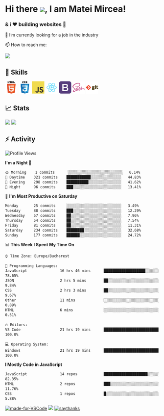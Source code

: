 # Hi there <img src="https://raw.githubusercontent.com/MartinHeinz/MartinHeinz/master/wave.gif" width="30px">, I am Matei Mircea!
### & i ❤️ building websites 🙌

🔭 I’m currently looking for a job in the industry

📫 How to reach me:

<a href="https://www.linkedin.com/in/matei-m-82633047/">
  <img src="https://img.shields.io/badge/--linkedin?label=LinkedIn&logo=LinkedIn&style=social" />
<a>
 
 
## 🚀 Skills 
<div display="inline">
<img alt="HTML5" width="40px" src="https://raw.githubusercontent.com/github/explore/80688e429a7d4ef2fca1e82350fe8e3517d3494d/topics/html/html.png" />
<img alt="CSS3" width="40px" src="https://raw.githubusercontent.com/github/explore/80688e429a7d4ef2fca1e82350fe8e3517d3494d/topics/css/css.png" />
<img alt="JavaScript" width="40px" src="https://raw.githubusercontent.com/github/explore/80688e429a7d4ef2fca1e82350fe8e3517d3494d/topics/javascript/javascript.png" />
<img alt="React" width="40px" src="https://raw.githubusercontent.com/github/explore/80688e429a7d4ef2fca1e82350fe8e3517d3494d/topics/react/react.png" />
<img alt="bootstrap" width="40px" src="https://raw.githubusercontent.com/github/explore/78df643247d429f6cc873026c0622819ad797942/topics/bootstrap/bootstrap.png" />
<img alt="Sass" width="40px" src="https://raw.githubusercontent.com/github/explore/80688e429a7d4ef2fca1e82350fe8e3517d3494d/topics/sass/sass.png" />
<img alt="Git" width="40px" src="https://raw.githubusercontent.com/github/explore/80688e429a7d4ef2fca1e82350fe8e3517d3494d/topics/git/git.png" />
<div>


## 📈 Stats 
<div display="inline">
<img src="https://github-readme-stats.vercel.app/api/top-langs/?username=Matei87&theme=radical&show_icons=true" />
<img src="https://github-readme-stats.vercel.app/api?username=Matei87&theme=radical&show_icons=true" />
<div>


## :zap: Activity
<!--START_SECTION:waka-->
![Profile Views](http://img.shields.io/badge/Profile%20Views-21-blue)

**I'm a Night 🦉** 

```text
🌞 Morning    1 commits      ░░░░░░░░░░░░░░░░░░░░░░░░░   0.14% 
🌆 Daytime    321 commits    ███████████░░░░░░░░░░░░░░   44.83% 
🌃 Evening    298 commits    ██████████░░░░░░░░░░░░░░░   41.62% 
🌙 Night      96 commits     ███░░░░░░░░░░░░░░░░░░░░░░   13.41%

```
📅 **I'm Most Productive on Saturday** 

```text
Monday       25 commits     ░░░░░░░░░░░░░░░░░░░░░░░░░   3.49% 
Tuesday      88 commits     ███░░░░░░░░░░░░░░░░░░░░░░   12.29% 
Wednesday    57 commits     ██░░░░░░░░░░░░░░░░░░░░░░░   7.96% 
Thursday     54 commits     ██░░░░░░░░░░░░░░░░░░░░░░░   7.54% 
Friday       81 commits     ██░░░░░░░░░░░░░░░░░░░░░░░   11.31% 
Saturday     234 commits    ████████░░░░░░░░░░░░░░░░░   32.68% 
Sunday       177 commits    ██████░░░░░░░░░░░░░░░░░░░   24.72%

```


📊 **This Week I Spent My Time On** 

```text
⌚︎ Time Zone: Europe/Bucharest

💬 Programming Languages: 
JavaScript               16 hrs 46 mins      ███████████████████░░░░░░   78.65% 
JSON                     2 hrs 5 mins        ██░░░░░░░░░░░░░░░░░░░░░░░   9.84% 
CSS                      2 hrs 3 mins        ██░░░░░░░░░░░░░░░░░░░░░░░   9.67% 
Other                    11 mins             ░░░░░░░░░░░░░░░░░░░░░░░░░   0.89% 
HTML                     6 mins              ░░░░░░░░░░░░░░░░░░░░░░░░░   0.51%

🔥 Editors: 
VS Code                  21 hrs 19 mins      █████████████████████████   100.0%

💻 Operating System: 
Windows                  21 hrs 19 mins      █████████████████████████   100.0%

```

**I Mostly Code in JavaScript** 

```text
JavaScript               14 repos            ████████████████████░░░░░   82.35% 
HTML                     2 repos             ███░░░░░░░░░░░░░░░░░░░░░░   11.76% 
CSS                      1 repos             █░░░░░░░░░░░░░░░░░░░░░░░░   5.88%

```



<!--END_SECTION:waka-->
  
  
  

[![made-for-VSCode](https://img.shields.io/badge/Made%20for-VSCode-1f425f.svg)](https://code.visualstudio.com/)
<img src="https://img.shields.io/badge/MADE%20WITH%20%E2%9D%A4%EF%B8%8F%20IN-ROMANIA-%23CD0000?style=for-the-badge" />
[![saythanks](https://img.shields.io/badge/say-thanks-ff69b4.svg)](https://saythanks.io/to/kennethreitz)
